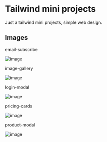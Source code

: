# Tailwind mini projects

Just a tailwind mini projects, simple web design.

## Images

email-subscribe

![image](https://poschuler.github.io/tailwind-miniprojects/email-subscribe/images/email-subscribe-design.png)

image-gallery

![image](https://poschuler.github.io/tailwind-miniprojects/image-gallery/images/image-gallery-design.png)

login-modal

![image](https://poschuler.github.io/tailwind-miniprojects/login-modal/images/login-modal-design.png)

pricing-cards

![image](https://poschuler.github.io/tailwind-miniprojects/pricing-cards/images/pricing-cards-design.png)

product-modal

![image](https://poschuler.github.io/tailwind-miniprojects/product-modal/images/product-modal-design.png)
